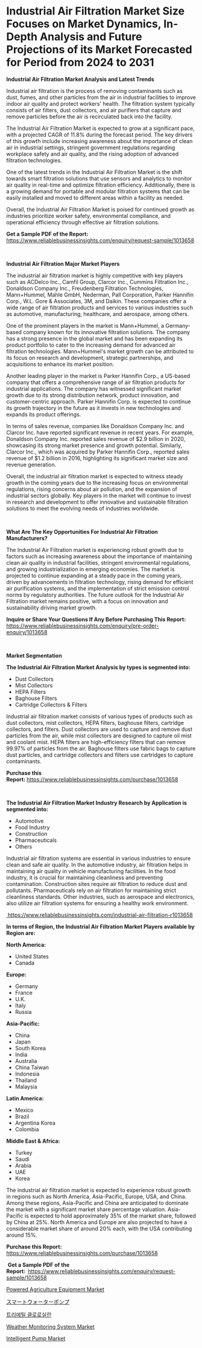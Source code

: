 <p><h1>Industrial Air Filtration Market Size Focuses on Market Dynamics, In-Depth Analysis and Future Projections of its Market Forecasted for Period from 2024 to 2031</h1></p><p><strong>Industrial Air Filtration Market Analysis and Latest Trends</strong></p>
<p><p>Industrial air filtration is the process of removing contaminants such as dust, fumes, and other particles from the air in industrial facilities to improve indoor air quality and protect workers' health. The filtration system typically consists of air filters, dust collectors, and air purifiers that capture and remove particles before the air is recirculated back into the facility.</p><p>The Industrial Air Filtration Market is expected to grow at a significant pace, with a projected CAGR of 11.8% during the forecast period. The key drivers of this growth include increasing awareness about the importance of clean air in industrial settings, stringent government regulations regarding workplace safety and air quality, and the rising adoption of advanced filtration technologies.</p><p>One of the latest trends in the Industrial Air Filtration Market is the shift towards smart filtration solutions that use sensors and analytics to monitor air quality in real-time and optimize filtration efficiency. Additionally, there is a growing demand for portable and modular filtration systems that can be easily installed and moved to different areas within a facility as needed.</p><p>Overall, the Industrial Air Filtration Market is poised for continued growth as industries prioritize worker safety, environmental compliance, and operational efficiency through effective air filtration solutions.</p></p>
<p><strong>Get a Sample PDF of the Report:&nbsp;</strong> <a href="https://www.reliablebusinessinsights.com/enquiry/request-sample/1013658">https://www.reliablebusinessinsights.com/enquiry/request-sample/1013658</a></p>
<p>&nbsp;</p>
<p><strong>Industrial Air Filtration Major Market Players</strong></p>
<p><p>The industrial air filtration market is highly competitive with key players such as ACDelco Inc., Camfil Group, Clarcor Inc., Cummins Filtration Inc., Donaldson Company Inc., Freudenberg Filtration Technologies, Mann+Hummel, Mahle GmbH, Nederman, Pall Corporation, Parker Hannifin Corp., W.L. Gore & Associates, 3M, and Daikin. These companies offer a wide range of air filtration products and services to various industries such as automotive, manufacturing, healthcare, and aerospace, among others.</p><p>One of the prominent players in the market is Mann+Hummel, a Germany-based company known for its innovative filtration solutions. The company has a strong presence in the global market and has been expanding its product portfolio to cater to the increasing demand for advanced air filtration technologies. Mann+Hummel's market growth can be attributed to its focus on research and development, strategic partnerships, and acquisitions to enhance its market position.</p><p>Another leading player in the market is Parker Hannifin Corp., a US-based company that offers a comprehensive range of air filtration products for industrial applications. The company has witnessed significant market growth due to its strong distribution network, product innovation, and customer-centric approach. Parker Hannifin Corp. is expected to continue its growth trajectory in the future as it invests in new technologies and expands its product offerings.</p><p>In terms of sales revenue, companies like Donaldson Company Inc. and Clarcor Inc. have reported significant revenue in recent years. For example, Donaldson Company Inc. reported sales revenue of $2.9 billion in 2020, showcasing its strong market presence and growth potential. Similarly, Clarcor Inc., which was acquired by Parker Hannifin Corp., reported sales revenue of $1.2 billion in 2016, highlighting its significant market size and revenue generation.</p><p>Overall, the industrial air filtration market is expected to witness steady growth in the coming years due to the increasing focus on environmental regulations, rising concerns about air pollution, and the expansion of industrial sectors globally. Key players in the market will continue to invest in research and development to offer innovative and sustainable filtration solutions to meet the evolving needs of industries worldwide.</p></p>
<p>&nbsp;</p>
<p><strong>What Are The Key Opportunities For Industrial Air Filtration Manufacturers?</strong></p>
<p><p>The Industrial Air Filtration market is experiencing robust growth due to factors such as increasing awareness about the importance of maintaining clean air quality in industrial facilities, stringent environmental regulations, and growing industrialization in emerging economies. The market is projected to continue expanding at a steady pace in the coming years, driven by advancements in filtration technology, rising demand for efficient air purification systems, and the implementation of strict emission control norms by regulatory authorities. The future outlook for the Industrial Air Filtration market remains positive, with a focus on innovation and sustainability driving market growth.</p></p>
<p><strong>Inquire or Share Your Questions If Any Before Purchasing This Report:</strong> <a href="https://www.reliablebusinessinsights.com/enquiry/pre-order-enquiry/1013658">https://www.reliablebusinessinsights.com/enquiry/pre-order-enquiry/1013658</a></p>
<p>&nbsp;</p>
<p><strong>Market Segmentation</strong></p>
<p><strong>The Industrial Air Filtration Market Analysis by types is segmented into:</strong></p>
<p><ul><li>Dust Collectors</li><li>Mist Collectors</li><li>HEPA Filters</li><li>Baghouse Filters</li><li>Cartridge Collectors & Filters</li></ul></p>
<p><p>Industrial air filtration market consists of various types of products such as dust collectors, mist collectors, HEPA filters, baghouse filters, cartridge collectors, and filters. Dust collectors are used to capture and remove dust particles from the air, while mist collectors are designed to capture oil mist and coolant mist. HEPA filters are high-efficiency filters that can remove 99.97% of particles from the air. Baghouse filters use fabric bags to capture dust particles, and cartridge collectors and filters use cartridges to capture contaminants.</p></p>
<p><strong>Purchase this Report:&nbsp;</strong><a href="https://www.reliablebusinessinsights.com/purchase/1013658">https://www.reliablebusinessinsights.com/purchase/1013658</a></p>
<p>&nbsp;</p>
<p><strong>The Industrial Air Filtration Market Industry Research by Application is segmented into:</strong></p>
<p><ul><li>Automotive</li><li>Food Industry</li><li>Construction</li><li>Pharmaceuticals</li><li>Others</li></ul></p>
<p><p>Industrial air filtration systems are essential in various industries to ensure clean and safe air quality. In the automotive industry, air filtration helps in maintaining air quality in vehicle manufacturing facilities. In the food industry, it is crucial for maintaining cleanliness and preventing contamination. Construction sites require air filtration to reduce dust and pollutants. Pharmaceuticals rely on air filtration for maintaining strict cleanliness standards. Other industries, such as aerospace and electronics, also utilize air filtration systems for ensuring a healthy work environment.</p></p>
<p><a href="https://www.reliablebusinessinsights.com/industrial-air-filtration-r1013658">&nbsp;https://www.reliablebusinessinsights.com/industrial-air-filtration-r1013658</a></p>
<p><strong>In terms of Region, the Industrial Air Filtration Market Players available by Region are:</strong></p>
<p>
    <p> <strong> North America: </strong>
        <ul>
            <li>United States</li>
            <li>Canada</li>
        </ul>
        </p> 
    <p> <strong> Europe: </strong>
        <ul>
            <li>Germany</li>
            <li>France</li>
            <li>U.K.</li>
            <li>Italy</li>
            <li>Russia</li>
        </ul>
        </p> 
    <p> <strong> Asia-Pacific: </strong>
        <ul>
            <li>China</li>
            <li>Japan</li>
            <li>South Korea</li>
            <li>India</li>
            <li>Australia</li>
            <li>China Taiwan</li>
            <li>Indonesia</li>
            <li>Thailand</li>
            <li>Malaysia</li>
        </ul>
        </p> 
    <p> <strong> Latin America: </strong>
        <ul>
            <li>Mexico</li>
            <li>Brazil</li>
            <li>Argentina Korea</li>
            <li>Colombia</li>
        </ul>
        </p> 
    <p> <strong> Middle East & Africa: </strong>
        <ul>
            <li>Turkey</li>
            <li>Saudi</li>
            <li>Arabia</li>
            <li>UAE</li>
            <li>Korea</li>
        </ul>
    </p>
    </p>
<p><p>The industrial air filtration market is expected to experience robust growth in regions such as North America, Asia-Pacific, Europe, USA, and China. Among these regions, Asia-Pacific and China are anticipated to dominate the market with a significant market share percentage valuation. Asia-Pacific is expected to hold approximately 35% of the market share, followed by China at 25%. North America and Europe are also projected to have a considerable market share of around 20% each, with the USA contributing around 15%.</p></p>
<p><strong>Purchase this Report: </strong><a href="https://www.reliablebusinessinsights.com/purchase/1013658">https://www.reliablebusinessinsights.com/purchase/1013658</a></p>
<p>&nbsp;<strong>Get a Sample PDF of the Report:&nbsp;&nbsp;</strong><a href="https://www.reliablebusinessinsights.com/enquiry/request-sample/1013658">https://www.reliablebusinessinsights.com/enquiry/request-sample/1013658</a></p>
<p><strong></strong></p>
<p><p><a href="https://github.com/jaidynmorantestelletmjzya/Market-Research-Report-List-3/blob/main/powered-agriculture-equipment-market.md">Powered Agriculture Equipment Market</a></p><p><a href="https://github.com/EstaSprer20231/Market-Research-Report-List-2/blob/main/6207829155239.md">スマートウォーターポンプ</a></p><p><a href="https://github.com/gambitz1998/Market-Research-Report-List-1/blob/main/8238366165902.md">트리에틸 클로로실란</a></p><p><a href="https://issuu.com/reportprime-2/docs/weather-monitoring-system-market-size-2030.pptx">Weather Monitoring System Market</a></p><p><a href="https://github.com/juniordelafrance/Market-Research-Report-List-4/blob/main/intelligent-pump-market.md">Intelligent Pump Market</a></p></p>